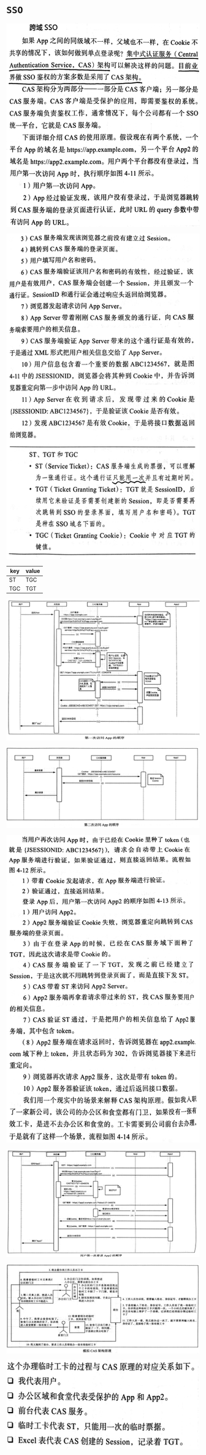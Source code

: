 # `SSO`

![](/img/0089.jpg)

![](/img/0090.jpg)

| key  | value |
| ---- | ----- |
| ST   | TGC   |
| TGC  | TGT   |

![](/img/0091.jpg)

![](/img/0092.jpg)

![](/img/0093.jpg)

![](/img/0094.jpg)

![](/img/0095.jpg)

![](/img/0096.jpg)
